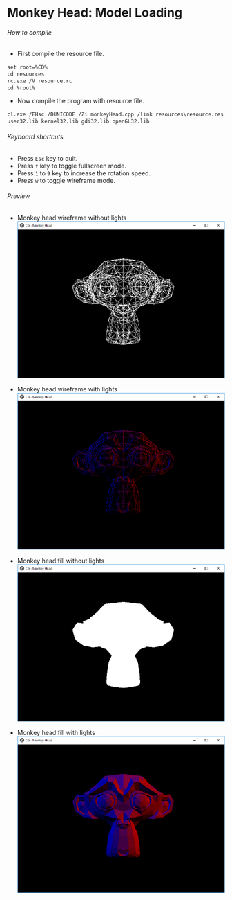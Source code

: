 Monkey Head: Model Loading
==========================

###### How to compile

- First compile the resource file.

```
set root=%CD%
cd resources
rc.exe /V resource.rc
cd %root%
```

- Now compile the program with resource file.

```
cl.exe /EHsc /DUNICODE /Zi monkeyHead.cpp /link resources\resource.res user32.lib kernel32.lib gdi32.lib openGL32.lib
```

###### Keyboard shortcuts
- Press ```Esc``` key to quit.
- Press ```f``` key to toggle fullscreen mode.
- Press ```1``` to ```9``` key to increase the rotation speed.
- Press ```w``` to toggle wireframe mode.

###### Preview

- Monkey head wireframe without lights
![wireframeWithoutLights][wireframeWithoutLights-image]

- Monkey head wireframe with lights
![wireframeWithLights][wireframeWithLights-image]

- Monkey head fill without lights
![fillWithoutLights][fillWithoutLights-image]

- Monkey head fill with lights
![fillWithLights][fillWithLights-image]

[//]: # "Image declaration"

[fillWithLights-image]: ./preview/fillWithLights.png "Monkey head fill with lights"
[fillWithoutLights-image]: ./preview/fillWithoutLights.png "Monkey head fill without lights"
[wireframeWithLights-image]: ./preview/wireframeWithLights.png "Monkey head wireframe with lights"
[wireframeWithoutLights-image]: ./preview/wireframeWithoutLights.png "Monkey head wireframe without lights"

